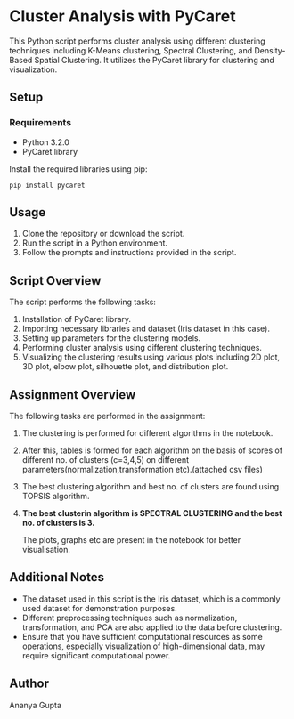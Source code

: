 # Cluster Analysis with PyCaret
This Python script performs cluster analysis using different clustering techniques including K-Means clustering, Spectral Clustering, and Density-Based Spatial Clustering. It utilizes the PyCaret library for clustering and visualization.

## Setup
### Requirements
* Python 3.2.0<br/>
* PyCaret library

Install the required libraries using pip:
```
pip install pycaret
```

## Usage

1. Clone the repository or download the script.
2. Run the script in a Python environment.
3. Follow the prompts and instructions provided in the script.

## Script Overview
The script performs the following tasks:

1. Installation of PyCaret library.
2. Importing necessary libraries and dataset (Iris dataset in this case).
3. Setting up parameters for the clustering models.
4. Performing cluster analysis using different clustering techniques.
5. Visualizing the clustering results using various plots including 2D plot, 3D plot, elbow plot, silhouette plot, and distribution plot.

## Assignment Overview
The following tasks are performed in the assignment:

1. The clustering is performed for different algorithms in the notebook.
2. After this, tables is formed for each algorithm on the basis of scores of different no. of clusters (c=3,4,5) on different parameters(normalization,transformation etc).(attached csv files)
3. The best clustering algorithm and best no. of clusters are found using TOPSIS algorithm.
4. **The best clusterin algorithm is SPECTRAL CLUSTERING and the best no. of clusters is 3.**

   The plots, graphs etc are present in the notebook for better visualisation.

## Additional Notes

* The dataset used in this script is the Iris dataset, which is a commonly used dataset for demonstration purposes.
* Different preprocessing techniques such as normalization, transformation, and PCA are also applied to the data before clustering.
* Ensure that you have sufficient computational resources as some operations, especially visualization of high-dimensional data, may require significant computational power.

## Author
Ananya Gupta

